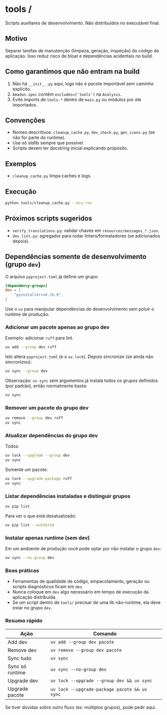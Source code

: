 # tools /

Scripts auxiliares de desenvolvimento. Não distribuídos no executável final.

## Motivo
Separar tarefas de manutenção (limpeza, geração, inspeção) do código da aplicação. Isso reduz risco de bloat e dependências acidentais no build.

## Como garantimos que não entram na build
1. Não há `__init__.py` aqui, logo não é pacote importável sem caminho explícito.
2. `Amadon.spec` contém `excludes=['tools']` na `Analysis`.
3. Evite imports de `tools.*` dentro de `main.py` ou módulos por ele importados.

## Convenções
- Nomes descritivos: `cleanup_cache.py`, `dev_check.py`, `gen_icons.py` (se não for parte do runtime).
- Use só stdlib sempre que possível.
- Scripts devem ter docstring inicial explicando propósito.

## Exemplos
- `cleanup_cache.py` limpa caches e logs.

## Execução
```bash
python tools/cleanup_cache.py --dry-run
```

## Próximos scripts sugeridos
- `verify_translations.py`: validar chaves em `resources/messages_*.json`.
- `dev_lint.py`: agregador para rodar linters/formatadores (se adicionados depois).

## Dependências somente de desenvolvimento (grupo `dev`)

O arquivo `pyproject.toml` já define um grupo:

```toml
[dependency-groups]
dev = [
	"pyinstaller>=6.16.0",
]
```

Use o `uv` para manipular dependências de desenvolvimento sem poluir o runtime de produção.

### Adicionar um pacote apenas ao grupo dev
Exemplo: adicionar `ruff` para lint.
```bash
uv add --group dev ruff
```
Isto altera `pyproject.toml` (e o `uv.lock`). Depois sincronize (se ainda não sincronizou):
```bash
uv sync --group dev
```
Observação: `uv sync` sem argumentos já instala todos os grupos definidos (por padrão), então normalmente basta:
```bash
uv sync
```

### Remover um pacote do grupo dev
```bash
uv remove --group dev ruff
uv sync
```

### Atualizar dependências do grupo dev
Todos:
```bash
uv lock --upgrade --group dev
uv sync
```
Somente um pacote:
```bash
uv lock --upgrade-package ruff
uv sync
```

### Listar dependências instaladas e distinguir grupos
```bash
uv pip list
```
Para ver o que está desatualizado:
```bash
uv pip list --outdated
```

### Instalar apenas runtime (sem dev)
Em um ambiente de produção você pode optar por não instalar o grupo `dev`:
```bash
uv sync --no-group dev
```

### Boas práticas
- Ferramentas de qualidade de código, empacotamento, geração ou scripts diagnósticos ficam em `dev`.
- Nunca coloque em `dev` algo necessário em tempo de execução da aplicação distribuída.
- Se um script dentro de `tools/` precisar de uma lib não-runtime, ela deve estar no grupo `dev`.

### Resumo rápido
| Ação | Comando |
|------|---------|
| Add dev | `uv add --group dev pacote` |
| Remove dev | `uv remove --group dev pacote` |
| Sync tudo | `uv sync` |
| Sync só runtime | `uv sync --no-group dev` |
| Upgrade dev | `uv lock --upgrade --group dev && uv sync` |
| Upgrade pacote | `uv lock --upgrade-package pacote && uv sync` |

Se tiver dúvidas sobre outro fluxo (ex: múltiplos grupos), pode pedir aqui.